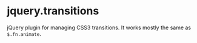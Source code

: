 jquery.transitions
================

jQuery plugin for managing CSS3 transitions. It works mostly the same as `$.fn.animate`.
